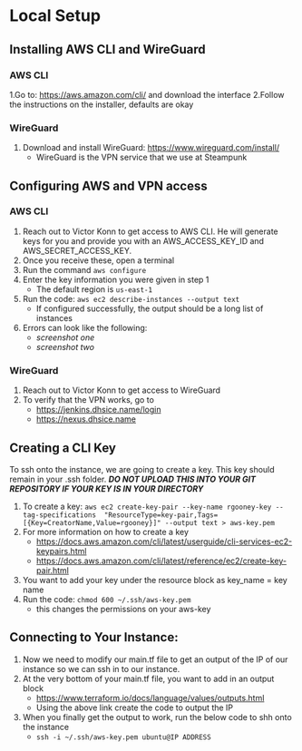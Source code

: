 # Local Setup

## Installing AWS CLI and WireGuard

### AWS CLI 

1.Go to: https://aws.amazon.com/cli/ and download the interface
2.Follow the instructions on the installer, defaults are okay

### WireGuard

1. Download and install WireGuard: https://www.wireguard.com/install/
   + WireGuard is the VPN service that we use at Steampunk

## Configuring AWS and VPN access

### AWS CLI 

1. Reach out to Victor Konn to get access to AWS CLI. He will generate
keys for you and provide you with an AWS_ACCESS_KEY_ID and 
AWS_SECRET_ACCESS_KEY. 
2. Once you receive these, open a terminal
3. Run the command `aws configure`
4. Enter the key information you were given in step 1
   + The default region is `us-east-1`
5. Run the code: `aws ec2 describe-instances --output text`
   + If configured successfully, the output should be a long list of 
   instances
6. Errors can look like the following:
   + *screenshot one*
   + *screenshot two*

### WireGuard 

1. Reach out to Victor Konn to get access to WireGuard 
2. To verify that the VPN works, go to
   + https://jenkins.dhsice.name/login
   + https://nexus.dhsice.name
   
## Creating a CLI Key 

To ssh onto the instance, we are going to create a key. This key should remain in your .ssh folder. _**DO NOT UPLOAD THIS INTO YOUR GIT REPOSITORY IF YOUR KEY IS IN YOUR DIRECTORY**_
1. To create a key: `aws ec2 create-key-pair --key-name rgooney-key --tag-specifications  "ResourceType=key-pair,Tags=[{Key=CreatorName,Value=rgooney}]" --output text > aws-key.pem `
2. For more information on how to create a key
   + https://docs.aws.amazon.com/cli/latest/userguide/cli-services-ec2-keypairs.html
   + https://docs.aws.amazon.com/cli/latest/reference/ec2/create-key-pair.html
3. You want to add your key under the resource block as key_name = key name
4. Run the code: `chmod 600 ~/.ssh/aws-key.pem`
   + this changes the permissions on your aws-key

## Connecting to Your Instance:

1. Now we need to modify our main.tf file to get an output of the IP of our instance so we can ssh in to our instance.
2. At the very bottom of your main.tf file, you want to add in an output block
   + https://www.terraform.io/docs/language/values/outputs.html
   + Using the above link create the code to output the IP
3. When you finally get the output to work, run the below code to shh onto the instance
   + `ssh -i ~/.ssh/aws-key.pem ubuntu@IP ADDRESS`
